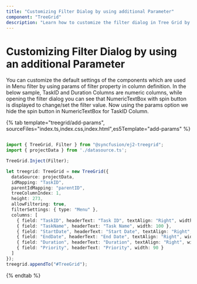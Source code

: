 ```yaml
---
title: "Customizing Filter Dialog by using additional Parameter"
component: "TreeGrid"
description: "Learn how to customize the filter dialog in Tree Grid by using an additional Parameter."
---
```


# Customizing Filter Dialog by using an additional Parameter

You can customize the default settings of the components which are used in Menu filter by using params of filter property in column definition.
In the below sample, TaskID and Duration Columns are numeric columns, while opening the filter dialog you can see that NumericTextBox with spin button is displayed to change/set the filter value. Now using the params option we hide the spin button in NumericTextBox for TaskID Column.

{% tab template="treegrid/add-params", sourceFiles="index.ts,index.css,index.html",es5Template="add-params" %}

```typescript

import { TreeGrid, Filter } from "@syncfusion/ej2-treegrid";
import { projectData } from './datasource.ts';

TreeGrid.Inject(Filter);

let treegrid: TreeGrid = new TreeGrid({
  dataSource: projectData,
  idMapping: "TaskID",
  parentIdMapping: "parentID",
  treeColumnIndex: 1,
  height: 273,
  allowFiltering: true,
  filterSettings: { type: "Menu" },
  columns: [
    { field: "TaskID", headerText: "Task ID", textAlign: "Right", width: 70, filter: { params: { showSpinButton: false } } },
    { field: "TaskName", headerText: "Task Name", width: 100 },
    { field: "StartDate", headerText: "Start Date", textAlign: "Right", width: 90, format: { skeleton: "yMd", type: "date" } },
    { field: "EndDate", headerText: "End Date", textAlign: "Right", width: 90, format: { skeleton: "yMd", type: "date" } },
    { field: "Duration", headerText: "Duration", textAlign: "Right", width: 90 },
    { field: "Priority", headerText: "Priority", width: 90 }
  ]
});
treegrid.appendTo("#TreeGrid");

```

{% endtab %}